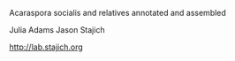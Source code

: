 Acaraspora socialis and relatives annotated and assembled


Julia Adams
Jason Stajich

http://lab.stajich.org
